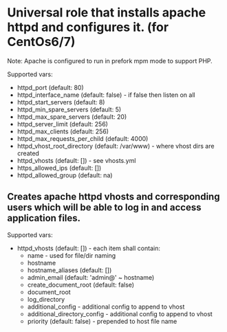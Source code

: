 # Universal role that installs apache httpd and configures it. (for CentOs6/7)

Note: Apache is configured to run in prefork mpm mode to support PHP.

Supported vars:
 - httpd_port (default: 80)
 - httpd_interface_name (default: false) - if false then listen on all
 - httpd_start_servers (default: 8)
 - httpd_min_spare_servers (default: 5)
 - httpd_max_spare_servers (default: 20)
 - httpd_server_limit (default: 256)
 - httpd_max_clients (default: 256)
 - httpd_max_requests_per_child (default: 4000)
 - httpd_vhost_root_directory (default: /var/www) - where vhost dirs are created
 - httpd_vhosts (default: []) - see vhosts.yml
 - https_allowed_ips (default: [])
 - httpd_allowed_group (default: na)

## Creates apache httpd vhosts and corresponding users which will be able to log in and access application files.

Supported vars:
 - httpd_vhosts (default: []) - each item shall contain:
   - name - used for file/dir naming
   - hostname
   - hostname_aliases (default: [])
   - admin_email (default: 'admin@' ~ hostname)
   - create_document_root (default: false)
   - document_root
   - log_directory
   - additional_config - additional config to append to vhost
   - additional_directory_config - additional config to append to vhost
   - priority (default: false) - prepended to host file name
